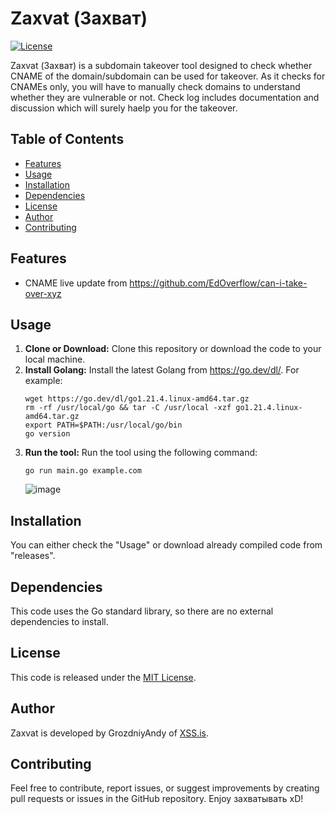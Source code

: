 # Zaxvat (Захват)

[![License](https://img.shields.io/badge/license-MIT-blue.svg)](LICENSE)

Zaxvat (Захват) is a subdomain takeover tool designed to check whether CNAME of the domain/subdomain can be used for takeover. As it checks for CNAMEs only, you will have to manually check domains to understand whether they are vulnerable or not. Check log includes documentation and discussion which will surely haelp you for the takeover. 

## Table of Contents
- [Features](https://github.com/grozdniyandy/zaxvat#features)
- [Usage](https://github.com/grozdniyandy/zaxvat#usage)
- [Installation](https://github.com/grozdniyandy/zaxvat#installation)
- [Dependencies](https://github.com/grozdniyandy/zaxvat#dependencies)
- [License](https://github.com/grozdniyandy/zaxvat#license)
- [Author](https://github.com/grozdniyandy/zaxvat#author)
- [Contributing](https://github.com/grozdniyandy/zaxvat#contributing)

## Features
- CNAME live update from https://github.com/EdOverflow/can-i-take-over-xyz

## Usage
1. **Clone or Download:** Clone this repository or download the code to your local machine.
2. **Install Golang:** Install the latest Golang from https://go.dev/dl/. For example:
    ```
    wget https://go.dev/dl/go1.21.4.linux-amd64.tar.gz
    rm -rf /usr/local/go && tar -C /usr/local -xzf go1.21.4.linux-amd64.tar.gz
    export PATH=$PATH:/usr/local/go/bin
    go version
    ```
3. **Run the tool:** Run the tool using the following command:
   ```
   go run main.go example.com
   ```
   ![image](https://github.com/grozdniyandy/zaxvat/assets/143331225/7ee4abad-a71d-40b8-9d5a-bc874f01667d)

## Installation
You can either check the "Usage" or download already compiled code from "releases".

## Dependencies
This code uses the Go standard library, so there are no external dependencies to install.

## License
This code is released under the [MIT License](LICENSE).

## Author
Zaxvat is developed by GrozdniyAndy of [XSS.is](https://xss.is).

## Contributing
Feel free to contribute, report issues, or suggest improvements by creating pull requests or issues in the GitHub repository. Enjoy захватывать xD!
